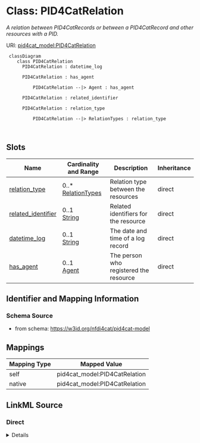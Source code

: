 # Class: PID4CatRelation


_A relation between PID4CatRecords or between a PID4CatRecord and other resources with a PID._





URI: [pid4cat_model:PID4CatRelation](https://w3id.org/nfdi4cat/pid4cat-model/PID4CatRelation)




```mermaid
 classDiagram
    class PID4CatRelation
      PID4CatRelation : datetime_log
        
      PID4CatRelation : has_agent
        
          PID4CatRelation --|> Agent : has_agent
        
      PID4CatRelation : related_identifier
        
      PID4CatRelation : relation_type
        
          PID4CatRelation --|> RelationTypes : relation_type
        
      
```




<!-- no inheritance hierarchy -->


## Slots

| Name | Cardinality and Range | Description | Inheritance |
| ---  | --- | --- | --- |
| [relation_type](relation_type.md) | 0..* <br/> [RelationTypes](RelationTypes.md) | Relation type between the resources | direct |
| [related_identifier](related_identifier.md) | 0..1 <br/> [String](String.md) | Related identifiers for the resource | direct |
| [datetime_log](datetime_log.md) | 0..1 <br/> [String](String.md) | The date and time of a log record | direct |
| [has_agent](has_agent.md) | 0..1 <br/> [Agent](Agent.md) | The person who registered the resource | direct |









## Identifier and Mapping Information







### Schema Source


* from schema: https://w3id.org/nfdi4cat/pid4cat-model





## Mappings

| Mapping Type | Mapped Value |
| ---  | ---  |
| self | pid4cat_model:PID4CatRelation |
| native | pid4cat_model:PID4CatRelation |





## LinkML Source

<!-- TODO: investigate https://stackoverflow.com/questions/37606292/how-to-create-tabbed-code-blocks-in-mkdocs-or-sphinx -->

### Direct

<details>
```yaml
name: PID4CatRelation
description: A relation between PID4CatRecords or between a PID4CatRecord and other
  resources with a PID.
from_schema: https://w3id.org/nfdi4cat/pid4cat-model
slots:
- relation_type
- related_identifier
- datetime_log
- has_agent

```
</details>

### Induced

<details>
```yaml
name: PID4CatRelation
description: A relation between PID4CatRecords or between a PID4CatRecord and other
  resources with a PID.
from_schema: https://w3id.org/nfdi4cat/pid4cat-model
attributes:
  relation_type:
    name: relation_type
    description: Relation type between the resources
    from_schema: https://w3id.org/nfdi4cat/pid4cat-model
    rank: 1000
    slot_uri: schema:identifier
    multivalued: true
    alias: relation_type
    owner: PID4CatRelation
    domain_of:
    - PID4CatRelation
    range: RelationTypes
  related_identifier:
    name: related_identifier
    description: Related identifiers for the resource
    from_schema: https://w3id.org/nfdi4cat/pid4cat-model
    rank: 1000
    slot_uri: schema:identifier
    alias: related_identifier
    owner: PID4CatRelation
    domain_of:
    - PID4CatRelation
    range: string
  datetime_log:
    name: datetime_log
    description: The date and time of a log record
    from_schema: https://w3id.org/nfdi4cat/pid4cat-model
    rank: 1000
    slot_uri: schema:DateTime
    alias: datetime_log
    owner: PID4CatRelation
    domain_of:
    - PID4CatRelation
    - LogRecord
    range: string
  has_agent:
    name: has_agent
    description: The person who registered the resource
    from_schema: https://w3id.org/nfdi4cat/pid4cat-model
    rank: 1000
    slot_uri: schema:Agent
    alias: has_agent
    owner: PID4CatRelation
    domain_of:
    - PID4CatRelation
    - LogRecord
    range: Agent

```
</details>
